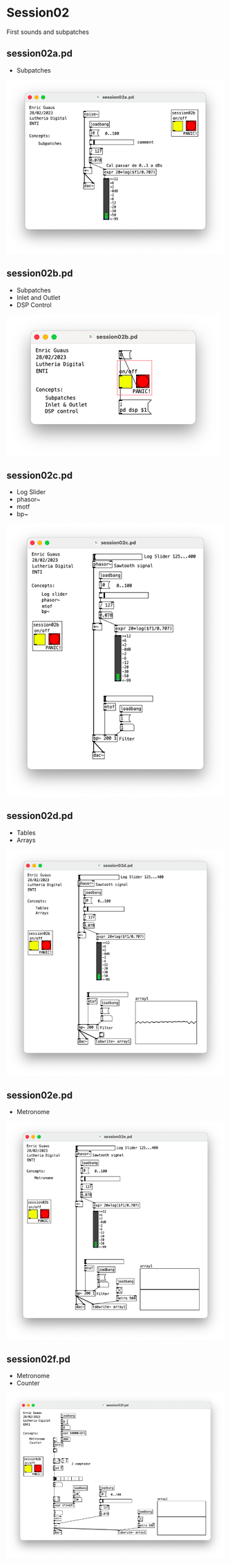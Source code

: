 # Session02

First sounds and subpatches

## session02a.pd 

* Subpatches

![session02a.png](./session02a.png)

## session02b.pd 

* Subpatches
* Inlet and Outlet
* DSP Control

![session02b.png](./session02b.png)

## session02c.pd 

* Log Slider
* phasor~
* motf
* bp~

![session02c.png](./session02c.png)

## session02d.pd 

* Tables
* Arrays

![session02d.png](./session02d.png)

## session02e.pd 

* Metronome

![session02e.png](./session02e.png)

## session02f.pd 

* Metronome
* Counter

![session02f.png](./session02f.png)

